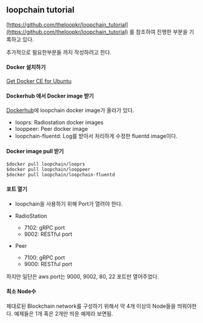 ## loopchain tutorial

[https://github.com/theloopkr/loopchain_tutorial](https://github.com/theloopkr/loopchain_tutorial) 를 참조하여 진행한 부분을 기록하고 있다.

추가적으로 필요한부분들 까지 작성하려고 한다.

#### Docker 설치하기

[Get Docker CE for Ubuntu](https://docs.docker.com/install/linux/docker-ce/ubuntu/)

#### Dockerhub 에서 Docker image 받기

[Dockerhub](https://hub.docker.com/u/loopchain/)에 loopchain docker image가 올라가 있다.

* looprs: Radiostation docker images
* looppeer: Peer docker image
* loopchain-fluentd: Log를 받아서 처리하게 수정한 fluentd image이다.

#### Docker image pull 받기

~~~
$docker pull loopchain/looprs
$docker pull loopchain/looppeer
$docker pull loopchain/loopchain-fluentd
~~~

#### 포트 열기

* loopchain을 사용하기 위해 Port가 열려야 한다.

* RadioStation
	* 7102: gRPC port
	* 9002: RESTful port

* Peer
	* 7100: gRPC port
	* 9000: RESTful port


하지만 일단은 aws port는 9000, 9002, 80, 22 포트만 열어주었다.

#### 최소 Node수
제대로된 Blockchain network를 구성하기 위해서 약 4개 이상의 Node들을 띄워야한다. 예제들은 1개 혹은 2개만 띄운 예제라 보면됨.
